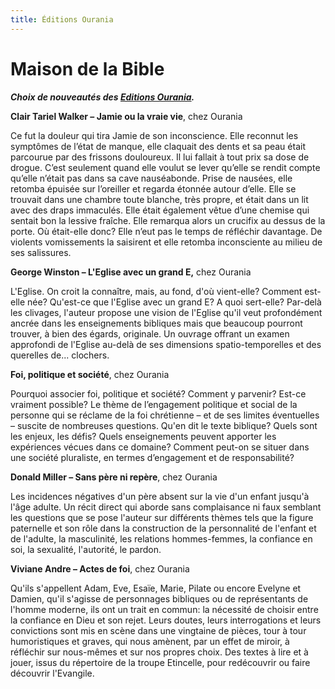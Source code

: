 ```yaml
---
title: Éditions Ourania
---
```


Maison de la Bible
==================

***Choix de nouveautés des [Editions Ourania](http://www.ourania.ch/nos-publications).***

**Clair Tariel Walker – Jamie ou la vraie vie**, chez Ourania

Ce fut la douleur qui tira Jamie de son inconscience. Elle reconnut les symptômes de l’état de manque, elle claquait des dents et sa peau était parcourue par des frissons douloureux. Il lui fallait à tout prix sa dose de drogue. C’est seulement quand elle voulut se lever qu’elle se rendit compte qu’elle n’était pas dans sa cave nauséabonde. Prise de nausées, elle retomba épuisée sur l’oreiller et regarda étonnée autour d’elle. Elle se trouvait dans une chambre toute blanche, très propre, et était dans un lit avec des draps immaculés. Elle était également vêtue d’une chemise qui sentait bon la lessive fraîche. Elle remarqua alors un crucifix au dessus de la porte. Où était-elle donc? Elle n’eut pas le temps de réfléchir davantage. De violents vomissements la saisirent et elle retomba inconsciente au milieu de ses salissures.

**George Winston – L'Eglise avec un grand E,** chez Ourania

L'Eglise. On croit la connaître, mais, au fond, d'où vient-elle? Comment est-elle née? Qu'est-ce que l'Eglise avec un grand E? A quoi sert-elle? Par-delà les clivages, l'auteur propose une vision de l'Eglise qu'il veut profondément ancrée dans les enseignements bibliques mais que beaucoup pourront trouver, à bien des égards, originale. Un ouvrage offrant un examen approfondi de l'Eglise au-delà de ses dimensions spatio-temporelles et des querelles de... clochers.

**Foi, politique et société**, chez Ourania

Pourquoi associer foi, politique et société? Comment y parvenir? Est-ce vraiment possible? Le thème de l’engagement politique et social de la personne qui se réclame de la foi chrétienne – et de ses limites éventuelles – suscite de nombreuses questions. Qu'en dit le texte biblique? Quels sont les enjeux, les défis? Quels enseignements peuvent apporter les expériences vécues dans ce domaine? Comment peut-on se situer dans une société pluraliste, en termes d’engagement et de responsabilité?

**Donald Miller – Sans père ni repère**, chez Ourania

Les incidences négatives d'un père absent sur la vie d'un enfant jusqu'à l'âge adulte. Un récit direct qui aborde sans complaisance ni faux semblant les questions que se pose l'auteur sur différents thèmes tels que la figure paternelle et son rôle dans la construction de la personnalité de l'enfant et de l'adulte, la masculinité, les relations hommes-femmes, la confiance en soi, la sexualité, l'autorité, le pardon.

**Viviane Andre – Actes de foi**, chez Ourania

Qu'ils s'appellent Adam, Eve, Esaïe, Marie, Pilate ou encore Evelyne et Damien, qu'il s'agisse de personnages bibliques ou de représentants de l'homme moderne, ils ont un trait en commun: la nécessité de choisir entre la confiance en Dieu et son rejet. Leurs doutes, leurs interrogations et leurs convictions sont mis en scène dans une vingtaine de pièces, tour à tour humoristiques et graves, qui nous amènent, par un effet de miroir, à réfléchir sur nous-mêmes et sur nos propres choix. Des textes à lire et à jouer, issus du répertoire de la troupe Etincelle, pour redécouvrir ou faire découvrir l'Evangile.
